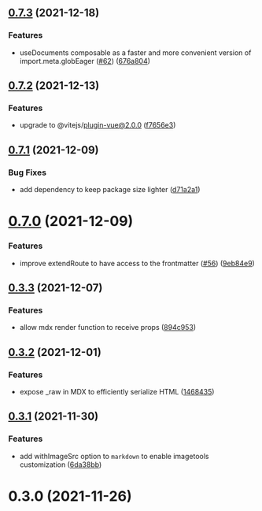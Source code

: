 ## [0.7.3](https://github.com/ElMassimo/iles/compare/mdx@0.7.2...mdx@0.7.3) (2021-12-18)


### Features

* useDocuments composable as a faster and more convenient version of import.meta.globEager ([#62](https://github.com/ElMassimo/iles/issues/62)) ([676a804](https://github.com/ElMassimo/iles/commit/676a80495da4178691c455238d27b8da447fb0a9))



## [0.7.2](https://github.com/ElMassimo/iles/compare/mdx@0.7.1...mdx@0.7.2) (2021-12-13)


### Features

* upgrade to @vitejs/plugin-vue@2.0.0 ([f7656e3](https://github.com/ElMassimo/iles/commit/f7656e37976c206d801f6b7476322cbf1c91aaac))



## [0.7.1](https://github.com/ElMassimo/iles/compare/mdx@0.7.0...mdx@0.7.1) (2021-12-09)


### Bug Fixes

* add dependency to keep package size lighter ([d71a2a1](https://github.com/ElMassimo/iles/commit/d71a2a156caddb14d420ba11b8206d2757d4905e))



# [0.7.0](https://github.com/ElMassimo/iles/compare/mdx@0.3.3...mdx@0.7.0) (2021-12-09)


### Features

* improve extendRoute to have access to the frontmatter ([#56](https://github.com/ElMassimo/iles/issues/56)) ([9eb84e9](https://github.com/ElMassimo/iles/commit/9eb84e9ec7387bcfbd7ffabb4dd7c9b5696c24f2))



## [0.3.3](https://github.com/ElMassimo/iles/compare/mdx@0.3.2...mdx@0.3.3) (2021-12-07)


### Features

* allow mdx render function to receive props ([894c953](https://github.com/ElMassimo/iles/commit/894c953a0d73373c74ed4f06401588849221cdaa))



## [0.3.2](https://github.com/ElMassimo/iles/compare/mdx@0.3.1...mdx@0.3.2) (2021-12-01)


### Features

* expose _raw in MDX to efficiently serialize HTML ([1468435](https://github.com/ElMassimo/iles/commit/1468435e930c671fe7e3b0e910f2b85c65f23af8))



## [0.3.1](https://github.com/ElMassimo/iles/compare/mdx@0.3.0...mdx@0.3.1) (2021-11-30)


### Features

* add withImageSrc option to `markdown` to enable imagetools customization ([6da38bb](https://github.com/ElMassimo/iles/commit/6da38bbe218f53505cd6acb04563e6342b67c66a))



# 0.3.0 (2021-11-26)



